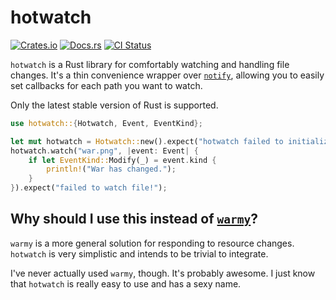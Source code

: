# hotwatch

[![Crates.io](https://img.shields.io/crates/v/hotwatch.svg)](https://crates.io/crates/hotwatch)
[![Docs.rs](https://docs.rs/hotwatch/badge.svg)](https://docs.rs/hotwatch)
[![CI Status](https://github.com/francesca64/hotwatch/workflows/CI/badge.svg)](https://github.com/francesca64/hotwatch/actions)

`hotwatch` is a Rust library for comfortably watching and handling file changes. It's a thin convenience wrapper over [`notify`](https://github.com/passcod/notify), allowing you to easily set callbacks for each path you want to watch.

Only the latest stable version of Rust is supported.

```rust
use hotwatch::{Hotwatch, Event, EventKind};

let mut hotwatch = Hotwatch::new().expect("hotwatch failed to initialize!");
hotwatch.watch("war.png", |event: Event| {
    if let EventKind::Modify(_) = event.kind {
        println!("War has changed.");
    }
}).expect("failed to watch file!");
```

## Why should I use this instead of [`warmy`](https://github.com/phaazon/warmy)?

`warmy` is a more general solution for responding to resource changes. `hotwatch` is very simplistic and intends to be trivial to integrate.

I've never actually used `warmy`, though. It's probably awesome. I just know that `hotwatch` is really easy to use and has a sexy name.
